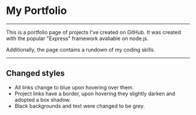 # My Portfolio

---
This is a portfolio page of projects I've created on GitHub. It was created with the popular "Express" framework avaliable on node.js.

Additionally, the page contains a rundown of my coding skills.

---

## Changed styles

- All links change to blue upon hovering over them.
- Project links have a border, upon hovering they slightly darken and adopted a box shadow.
- Black backgrounds and text were changed to be grey.
